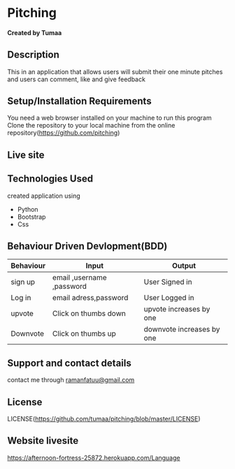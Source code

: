 # Pitching
#### Created by Tumaa
## Description
This in an application that allows users will submit their one minute pitches and users can comment, like and give feedback
## Setup/Installation Requirements
You need a web browser installed on your machine to run this program
Clone the repository to your local machine from the online repository(https://github.com/pitching)
## Live site
## Technologies Used
created application using
- Python
- Bootstrap
- Css
## Behaviour Driven Devlopment(BDD)
| Behaviour | Input                     | Output                    |
| --------- | ------------------------- | ------------------------- |
| sign up   | email ,username ,password | User Signed in            |
| Log in    | email adress,password     | User Logged in            |
| upvote    | Click on thumbs down      | upvote increases by one   |
| Downvote  | Click on thumbs up        | downvote increases by one |
## Support and contact details
contact me through ramanfatuu@gmail.com
## License
LICENSE(https://github.com/tumaa/pitching/blob/master/LICENSE)

## Website livesite
https://afternoon-fortress-25872.herokuapp.com/Language
